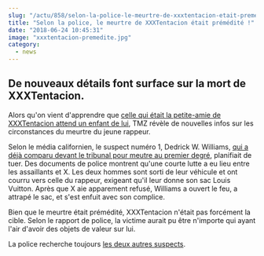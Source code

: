 ```yaml
--- 
slug: "/actu/858/selon-la-police-le-meurtre-de-xxxtentacion-etait-premedite"
title: "Selon la police, le meurtre de XXXTentacion était prémédité !"
date: "2018-06-24 10:45:31"
image: "xxxtentacion-premedite.jpg"
category:
  - news
---
```

<h2>De nouveaux détails font surface sur la mort de XXXTentacion.</h2>

<p>Alors qu'on vient d'apprendre que <a href="https://www.hauteculture.com/actu/857/la-mere-de-xxxtentacion-annonce-que-sa-petite-amie-est-enceinte-de-lui">celle qui était la petite-amie de XXXTentacion attend un enfant de lui</a>, TMZ révèle de nouvelles infos sur les circonstances du meurtre du jeune rappeur.</p>

<p>Selon le média californien, le suspect numéro 1, Dedrick W. Williams, <a href="https://www.hauteculture.com/actu/853/meurtre-de-xxxtentacion-un-suspect-a-ete-arrete">qui a déjà comparu devant le tribunal pour meutre au premier degré</a>, planifiait de tuer. Des documents de police montrent qu'une courte lutte a eu lieu entre les assaillants et X. Les deux hommes sont sorti de leur véhicule et ont courru vers celle du rappeur, exigeant qu'il leur donne son sac Louis Vuitton. Après que X aie apparement refusé, Williams a ouvert le feu, a attrapé le sac, et s'est enfuit avec son complice.</p>

<p>Bien que le meurtre était prémédité, XXXTentacion n'était pas forcément la cible. Selon le rapport de police, la victime aurait pu être n'importe qui ayant l'air d'avoir des objets de valeur sur lui.</p>

<p>La police recherche toujours <a href="https://www.hauteculture.com/actu/854/alerte-info-la-police-lance-3-mandats-d-arret-contre-des-suspects-du-meurtre-de-xxxtentacion">les deux autres suspects</a>.</p>